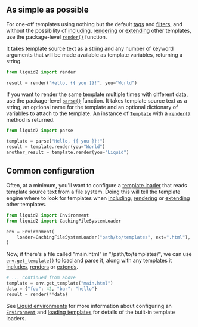 ## As simple as possible

For one-off templates using nothing but the default [tags](tag_reference.md) and [filters](filter_reference.md), and without the possibility of [including](tag_reference.md#include), [rendering](tag_reference.md#render) or [extending](tag_reference.md#extends) other templates, use the package-level [`render()`](api/convenience.md#liquid2.render) function.

It takes template source text as a string and any number of keyword arguments that will be made available as template variables, returning a string.

```python
from liquid2 import render

result = render("Hello, {{ you }}!", you="World")
```

If you want to render the same template multiple times with different data, use the package-level [`parse()`](api/convenience.md#liquid2.parse) function. It takes template source text as a string, an optional name for the template and an optional dictionary of variables to attach to the template. An instance of [`Template`](api/template.md) with a [`render()`](api/template.md#liquid2.Template.render) method is returned.

```python
from liquid2 import parse

template = parse("Hello, {{ you }}!")
result = template.render(you="World")
another_result = template.render(you="Liquid")
```

## Common configuration

Often, at a minimum, you'll want to configure a [template loader](loading_templates.md) that reads template source text from a file system. Doing this will tell the template engine where to look for templates when [including](tag_reference.md#include), [rendering](tag_reference.md#render) or [extending](tag_reference.md#extends) other templates.

```python
from liquid2 import Environment
from liquid2 import CachingFileSystemLoader

env = Environment(
    loader=CachingFileSystemLoader("path/to/templates", ext=".html"),
)
```

Now, if there's a file called "main.html" in "/path/to/templates/", we can use [`env.get_template()`](api/environment.md#liquid2.Environment.get_template) to load and parse it, along with any templates it [includes](tag_reference.md#include), [renders](tag_reference.md#render) or [extends](tag_reference.md#extends).

```python
# ... continued from above
template = env.get_template("main.html")
data = {"foo": 42, "bar": "hello"}
result = render(**data)
```

See [Liquid environments](environment.md) for more information about configuring an [`Environment`](api/environment.md) and [loading templates](loading_templates.md) for details of the built-in template loaders.
